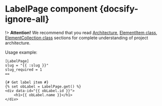 # LabelPage component {docsify-ignore-all}
  
!> **Attention!**  We recommend that you read [Architecture](architecture/architecture), [ElementItem class](architecture/item-class/item-class.md),
[ElementCollection class](architecture/collection-class/collection-class.md) sections for complete understanding of  project architecture.

Usage example:
```twig
[LabelPage]
slug = "{{ :slug }}"
slug_required = 1
==

{# Get label item #}
{% set obLabel = LabelPage.get() %}
<div data-id="{{ obLabel.id }}">
    <h1>{{ obLabel.name }}</h1>
</div>
```